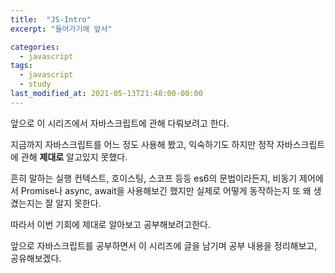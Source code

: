 ```yaml
---
title:  "JS-Intro"
excerpt: "들어가기에 앞서"

categories:
  - javascript
tags:
  - javascript
  - study
last_modified_at: 2021-05-13T21:48:00-00:00
---
```


앞으로 이 시리즈에서 자바스크립트에 관해 다뤄보려고 한다.

지금까지 자바스크립트를 어느 정도 사용해 봤고, 익숙하기도 하지만 정작 자바스크립트에 관해 **제대로** 알고있지 못했다.

흔히 말하는 실행 컨텍스트, 호이스팅, 스코프 등등 es6의 문법이라든지,
비동기 제어에서 Promise나 async, await을 사용해보긴 했지만 실제로 어떻게 동작하는지 또 왜 생겼는지는 잘 알지 못한다.

따라서 이번 기회에 제대로 알아보고 공부해보려고한다. 

앞으로 자바스크립트를 공부하면서 이 시리즈에 글을 남기며 공부 내용을 정리해보고, 공유해보겠다.